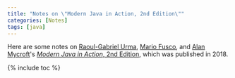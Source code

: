 ```yaml
---
title: "Notes on \"Modern Java in Action, 2nd Edition\""
categories: [Notes]
tags: [java]
---
```


Here are some notes on [Raoul-Gabriel Urma](https://urma.com/), [Mario Fusco](https://twitter.com/mariofusco), and [Alan Mycroft](https://www.cl.cam.ac.uk/~am21/)'s [*Modern Java in Action*, 2nd Edition](https://www.manning.com/books/modern-java-in-action), which was published in 2018.

{% include toc %}